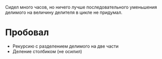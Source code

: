 Сидел много часов, но ничего лучше последовательного уменьшения делимого на величину делителя в цикле не придумал.

# Пробовал
* Рекурсию с разделением делимого на две части
* Деление столбиком (не осилил)